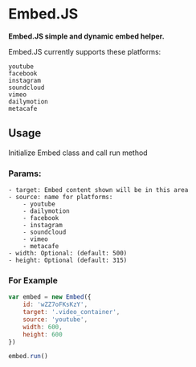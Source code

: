 # Embed.JS

**Embed.JS simple and dynamic embed helper.**

Embed.JS currently supports these platforms:

	youtube
	facebook
	instagram
	soundcloud
	vimeo
	dailymotion
	metacafe

## Usage

Initialize Embed class and call run method

### Params:

	- target: Embed content shown will be in this area
	- source: name for platforms:
		- youtube
		- dailymotion
		- facebook
		- instagram
		- soundcloud
		- vimeo
		- metacafe
	- width: Optional: (default: 500)
	- height: Optional (default: 315)

### For Example

```js
var embed = new Embed({
	id: 'wZZ7oFKsKzY',
	target: '.video_container',
	source: 'youtube',
	width: 600,
	height: 600
})

embed.run()
```
